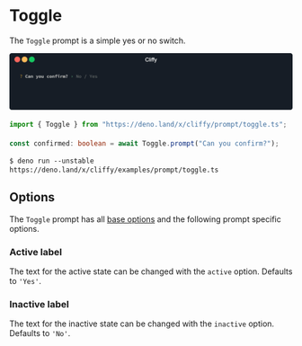 # Toggle

The `Toggle` prompt is a simple yes or no switch.

![](../assets/img/toggle.gif)

```typescript
import { Toggle } from "https://deno.land/x/cliffy/prompt/toggle.ts";

const confirmed: boolean = await Toggle.prompt("Can you confirm?");
```

```console
$ deno run --unstable https://deno.land/x/cliffy/examples/prompt/toggle.ts
```

## Options

The `Toggle` prompt has all [base options](./index.md) and the following prompt
specific options.

### Active label

The text for the active state can be changed with the `active` option. Defaults
to `'Yes'`.

### Inactive label

The text for the inactive state can be changed with the `inactive` option.
Defaults to `'No'`.
